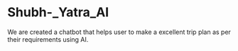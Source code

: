 # Shubh-_Yatra_AI
We are created a chatbot that helps user to make a excellent trip plan as per their requirements using AI.
